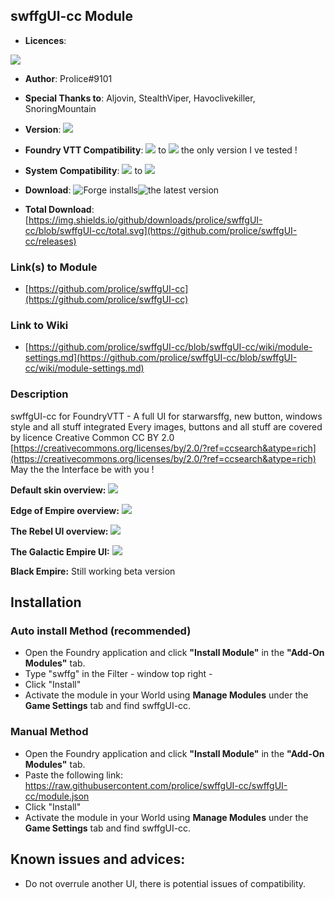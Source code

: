 
## swffgUI-cc Module
* **Licences**:

![](https://github.com/prolice/swffgUI-cc/blob/swffgUI-cc/cc-by.svg)

* **Author**: Prolice#9101
* **Special Thanks to**: Aljovin, StealthViper, Havoclivekiller, SnoringMountain
* **Version**: ![](https://img.shields.io/badge/swffgUI--cc-v1.0-green)
* **Foundry VTT Compatibility**: ![](https://img.shields.io/badge/Foundry-v0.7.6-informational) to ![](https://img.shields.io/badge/Foundry-v0.8.8-informational) the only version I ve tested !
* **System Compatibility**: ![](https://img.shields.io/badge/Starwarsffg-v1.3-orange) to ![](https://img.shields.io/badge/Starwarsffg-v1.6-orange) 
* **Download**: ![Forge installs](https://img.shields.io/badge/dynamic/json?label=Forge%20Installs&query=package.installs&suffix=%25&url=https%3A%2F%2Fforge-vtt.com%2Fapi%2Fbazaar%2Fpackage%2FswffgUI-cc)![the latest version](https://img.shields.io/github/downloads/prolice/swffgUI-cc/latest/total) 

* **Total Download**: [https://img.shields.io/github/downloads/prolice/swffgUI-cc/blob/swffgUI-cc/total.svg](https://github.com/prolice/swffgUI-cc/releases)
 
### Link(s) to Module
* [https://github.com/prolice/swffgUI-cc](https://github.com/prolice/swffgUI-cc)

### Link to Wiki
* [https://github.com/prolice/swffgUI-cc/blob/swffgUI-cc/wiki/module-settings.md](https://github.com/prolice/swffgUI-cc/blob/swffgUI-cc/wiki/module-settings.md)

### Description 
swffgUI-cc for FoundryVTT - A full UI for starwarsffg, new button, windows style and all stuff integrated 
Every images, buttons and all stuff are covered by licence Creative Common CC BY 2.0 [https://creativecommons.org/licenses/by/2.0/?ref=ccsearch&atype=rich](https://creativecommons.org/licenses/by/2.0/?ref=ccsearch&atype=rich)
May the the Interface be with you !

**Default skin overview:**
![](https://raw.githubusercontent.com/prolice/swffgUI-cc/AoR-dev/screenshots/default-overview.jpg)

**Edge of Empire overview:**
![](https://raw.githubusercontent.com/prolice/swffgUI-cc/swffgUI-cc/screenshots/EoE-overview.jpg)

**The Rebel UI overview:**
![](https://raw.githubusercontent.com/prolice/swffgUI-cc/swffgUI-cc/screenshots/rebel-overview.jpg)

**The Galactic Empire UI:**
![](https://github.com/prolice/swffgUI-cc/blob/swffgUI-cc/screenshots/empire-overview.jpg)

**Black Empire:**
Still working beta version

## Installation
### Auto install Method (recommended)
* Open the Foundry application and click **"Install Module"** in the **"Add-On Modules"** tab.
* Type "swffg" in the Filter - window top right - 
* Click "Install"
* Activate the module in your World using **Manage Modules** under the **Game Settings** tab and find swffgUI-cc.

### Manual Method
* Open the Foundry application and click **"Install Module"** in the **"Add-On Modules"** tab.
* Paste the following link: https://raw.githubusercontent.com/prolice/swffgUI-cc/swffgUI-cc/module.json
* Click "Install" 
* Activate the module in your World using **Manage Modules** under the **Game Settings** tab and find swffgUI-cc.

## Known issues and advices:
* Do not overrule another UI, there is potential issues of compatibility.